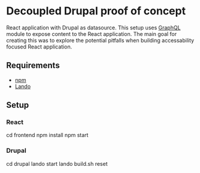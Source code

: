 # Decoupled Drupal proof of concept

React application with Drupal as datasource. This setup uses [GraphQL](https://www.drupal.org/project/graphql) module to expose content to the React application. The main goal for creating this was to explore the potential pitfalls when building accessability focused React application.

## Requirements

- [npm](https://www.npmjs.com/get-npm)
- [Lando](https://github.com/lando/lando)

## Setup

### React

  cd frontend
  npm install
  npm start

### Drupal

  cd drupal
  lando start
  lando build.sh reset
